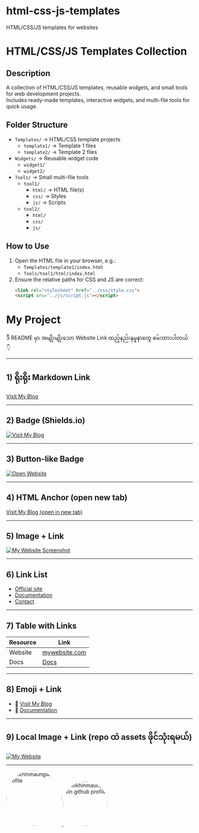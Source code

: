 # html-css-js-templates
HTML/CSS/JS templates for websites

# HTML/CSS/JS Templates Collection

## Description
A collection of HTML/CSS/JS templates, reusable widgets, and small tools for web development projects.  
Includes ready-made templates, interactive widgets, and multi-file tools for quick usage.

## Folder Structure

- `Templates/` → HTML/CSS template projects
  - `template1/` → Template 1 files
  - `template2/` → Template 2 files
- `Widgets/` → Reusable widget code
  - `widget1/`
  - `widget2/`
- `Tools/` → Small multi-file tools
  - `tool1/`
      - `html/` → HTML file(s)
      - `css/` → Styles
      - `js/` → Scripts
  - `tool2/`
      - `html/`
      - `css/`
      - `js/`

## How to Use

1. Open the HTML file in your browser, e.g.:
   - `Templates/template1/index.html`
   - `Tools/tool1/html/index.html`
2. Ensure the relative paths for CSS and JS are correct:
   ```html
   <link rel="stylesheet" href="../css/style.css">
   <script src="../js/script.js"></script>

# My Project

ဒီ README မှာ အမျိုးမျိုးသော Website Link ထည့်နည်းနမူနာတွေ စမ်းထားပါတယ် 👇

---

## 1) ရိုးရိုး Markdown Link
[Visit My Blog](https://www.khinmaungwin.dpdns.org)

---

## 2) Badge (Shields.io)
[![Visit My Blog](https://img.shields.io/badge/Visit-My%20Blog-blue)](https://www.khinmaungwin.dpdns.org)

---

## 3) Button-like Badge
[![Open Website](https://img.shields.io/badge/Open-Website-brightgreen)](https://www.khinmaungwin.dpdns.org)

---

## 4) HTML Anchor (open new tab)
<a href="https://www.khinmaungwin.dpdns.org" target="_blank" rel="noopener noreferrer">Visit My Blog (open in new tab)</a>

---

## 5) Image + Link
[![My Website Screenshot](https://example.com/screenshot.png)](https://www.khinmaungwin.dpdns.org)

---

## 6) Link List
- [Official site](https://www.khinmaungwin.dpdns.org)
- [Documentation](https://www.khinmaungwin.dpdns.org/docs)
- [Contact](mailto:you@example.com)

---

## 7) Table with Links
| Resource | Link |
|---|---|
| Website | [mywebsite.com](https://www.khinmaungwin.dpdns.org) |
| Docs | [Docs](https://mywebsite.com/docs) |

---

## 8) Emoji + Link
- 🔗 [Visit My Blog](https://mywebsite.com)
- 📘 [Documentation](https://mywebsite.com/docs)

---

## 9) Local Image + Link (repo ထဲ assets ဖိုင်သုံးရမယ်)
[![My Website](assets/button.png)](https://mywebsite.com)

---
<a href="https://mywebsite.com" target="_blank" rel="noopener noreferrer">
  <img src="https://avatars.githubusercontent.com/kokhinmaungwin" 
       alt="kokhinmaungwin profile" 
       width="150" 
       style="border-radius:50%;" />
</a>

<a href="https://github.com/kokhinmaungwin" target="_blank" rel="noopener noreferrer">
  <img src="https://avatars.githubusercontent.com/kokhinmaungwin" 
       alt="kokhinmaungwin github profile" 
       width="120" 
       style="border-radius:50%;" />
</a>


